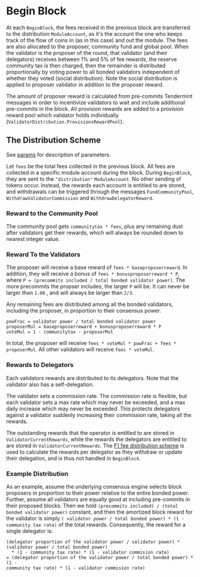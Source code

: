 <!--
order: 3
-->

# Begin Block

At each `BeginBlock`, the fees received in the previous block are transferred to the distribution `ModuleAccount`, as it's the account the one who keeps track of the flow of coins in (as in this case) and out the module. The fees are also allocated to the proposer, community fund and global pool. When the validator is the proposer of the round, that validator (and their delegators) receives between 1% and 5% of fee rewards, the reserve community tax is then charged, then the remainder is distributed proportionally by voting power to all bonded validators independent of whether they voted (social distribution). Note the social distribution is applied to proposer validator in addition to the proposer reward.

The amount of proposer reward is calculated from pre-commits Tendermint messages in order to incentivize validators to wait and include additional pre-commits in the block. All provision rewards are added to a provision reward pool which validator holds individually (`ValidatorDistribution.ProvisionsRewardPool`).

## The Distribution Scheme

See [params](07_params.md) for description of parameters.

Let `fees` be the total fees collected in the previous block. All fees are
collected in a specific module account during the block. During `BeginBlock`,
they are sent to the `"distribution"` `ModuleAccount`. No other sending of
tokens occur. Instead, the rewards each account is entitled to are stored, and
withdrawals can be triggered through the messages `FundCommunityPool`,
`WithdrawValidatorCommission` and `WithdrawDelegatorReward`.

### Reward to the Community Pool

The community pool gets `communitytax * fees`, plus any remaining dust after
validators get their rewards, which will always be rounded down to nearest
integer value.

### Reward To the Validators

The proposer will receive a base reward of `fees * baseproposerreward`. In
addition, they will receive a bonus of `fees * bonusproposerreward * P`, where
`P = (precommits included / total bonded validator power)`. The more precommits
the propser includes, the larger `P` will be. It can never be larger than `1.00`
, and will always be larger than `2/3`.

Any remaining fees are distributed among all the bonded validators, including
the proposer, in proportion to their consensus power.

```
powFrac = validator power / total bonded validator power
proposerMul = baseproposerreward + bonusproposerreward * P
voteMul = 1 - communitytax - proposerMul
```

In total, the proposer will receive `fees * voteMul * powFrac + fees * proposerMul`.
All other validators will receive `fees * voteMul`.

### Rewards to Delegators

Each validators rewards are distributed to its delegators. Note that the
validator also has a self-delegation.

The validator sets a commission rate. The commission rate is flexible, but each
validator sets a max rate which may never be exceeded, and a max daily increase
which may never be exceeded. This protects delegators against a validator
suddenly increasing their commission rate, taking all the rewards.

The outstanding rewards that the operator is entitled to are stored
in `ValidatorCurrentRewards`, while the rewards the delegators are entitled to
are stored in `ValidatorCurrentRewards`.
The [F1 fee distribution scheme](01_concepts.md) is used to calculate the
rewards per delegator as they withdraw or update their delegation, and is thus
not handled in `BeginBlock`.

### Example Distribution

As an example, assume the underlying consensus engine selects block proposers in
proportion to their power relative to the entire bonded power. Further, assume
all validators are equally good at including pre-commits in their proposed
blocks. Then we hold `(precommits included) / (total bonded validator power)`
constant, and then the amortized block reward for the validator is
simply `( validator power / total bonded power) * (1 - community tax rate)` of
the total rewards. Consequently, the reward for a single delegator is:

```
(delegator proportion of the validator power / validator power) * (validator power / total bonded power)
  * (1 - community tax rate) * (1 - validator commision rate)
= (delegator proportion of the validator power / total bonded power) * (1 -
community tax rate) * (1 - validator commision rate)
```

